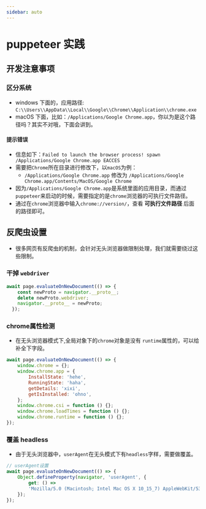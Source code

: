 ```yaml
---
sidebar: auto
---
```


# puppeteer 实践

## 开发注意事项

### 区分系统
* windows 下面的，应用路径: `C:\\Users\\AppData\\Local\\Google\\Chrome\\Application\\chrome.exe`
* macOS 下面，比如：`/Applications/Google Chrome.app`，你以为是这个路径吗？其实不对哦，下面会讲到。

#### 提示错误
* 信息如下：`Failed to launch the browser process! spawn /Applications/Google Chrome.app EACCES`
* 需要把`Chrome`所在目录进行修改下，以`macOS`为例：
  - `/Applications/Google Chrome.app` 修改为 `/Applications/Google Chrome.app/Contents/MacOS/Google Chrome`
* 因为`/Applications/Google Chrome.app`是系统里面的应用目录，而通过`puppeteer`来启动的时候，需要指定的是`chrome`浏览器的可执行文件路径。
* 通过在`chrome`浏览器中输入`chrome://version/`，查看 **可执行文件路径** 后面的路径即可。


## 反爬虫设置
* 很多网页有反爬虫的机制，会针对无头浏览器做限制处理，我们就需要绕过这些限制。

### 干掉 `webdriver`
```js
await page.evaluateOnNewDocument(() => {
    const newProto = navigator.__proto__;
    delete newProto.webdriver;
    navigator.__proto__ = newProto;
  });

```

### chrome属性检测
* 在无头浏览器模式下,全局对象下的`chrome`对象是没有 `runtime`属性的，可以给补全下字段。
```js
await page.evaluateOnNewDocument(() => {
    window.chrome = {};
    window.chrome.app = {
        InstallState: 'hehe',
        RunningState: 'haha',
        getDetails: 'xixi',
        getIsInstalled: 'ohno',
    };
    window.chrome.csi = function () {};
    window.chrome.loadTimes = function () {};
    window.chrome.runtime = function () {};
});

```

### 覆盖 headless
* 由于无头浏览器中，`userAgent`在无头模式下有`headless`字样，需要做覆盖。
```js
// userAgent设置
await page.evaluateOnNewDocument(() => {
    Object.defineProperty(navigator, 'userAgent', {
        get: () =>
        'Mozilla/5.0 (Macintosh; Intel Mac OS X 10_15_7) AppleWebKit/537.36 (KHTML, like Gecko) Chrome/92.0.4515.131 Safari/537.36',
    });
});
```